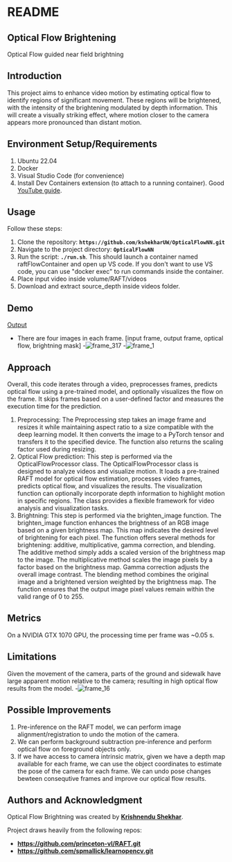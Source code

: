 # **README**

## **Optical Flow Brightening**

Optical Flow guided near field brightning

## **Introduction**

This project aims to enhance video motion by estimating optical flow to identify regions of significant movement. These regions will be brightened, with the intensity of the brightening modulated by depth information. This will create a visually striking effect, where motion closer to the camera appears more pronounced than distant motion.

## **Environment Setup/Requirements**
1. Ubuntu 22.04
2. Docker
3. Visual Studio Code (for convenience)
4. Install Dev Containers extension (to attach to a running container). Good [YouTube guide](https://www.youtube.com/watch?v=dihfA7Ol6Mw).

## **Usage**
Follow these steps:
1. Clone the repository: **`https://github.com/kshekharUW/OpticalFlowNN.git`**
2. Navigate to the project directory: **`OpticalFlowNN`**
3. Run the script: **`./run.sh`**. This should launch a container named raftFlowContainer and open up VS code. If you don't want to use VS code, you can use "docker exec" to run commands inside the container.
5. Place input video inside volume/RAFT/videos
6. Download and extract source_depth inside videos folder.

## **Demo**
[Output](https://drive.google.com/file/d/12GZgBbRX-SGOZLLjVHnbjzGZ2KnO9Ufi/view?usp=sharing)
- There are four images in each frame. [input frame, output frame, optical flow, brightning mask]
-![frame_317](https://github.com/user-attachments/assets/6afbffb2-7776-4057-90b5-abfce91f4b00)
-![frame_1](https://github.com/user-attachments/assets/058d41a7-76fb-4d06-8b07-f96a685fa717)


## **Approach**
Overall, this code iterates through a video, preprocesses frames, predicts optical flow using a pre-trained model, and optionally visualizes the flow on the frame. It skips frames based on a user-defined factor and measures the execution time for the prediction.
  1. Preprocessing: The Preprocessing step takes an image frame and resizes it while maintaining aspect ratio to a size compatible with the deep learning model. It then converts the image to a PyTorch tensor and transfers it to the specified device. The function also returns the scaling factor used during resizing.
  2. Optical Flow prediction: This step is performed via the OpticalFlowProcessor class. The OpticalFlowProcessor class is designed to analyze videos and visualize motion. It loads a pre-trained RAFT model for optical flow estimation, processes video frames, predicts optical flow, and visualizes the results. The visualization function can optionally incorporate depth information to highlight motion in specific regions. The class provides a flexible framework for video analysis and visualization tasks.
  3. Brightning: This step is performed via the brighten_image function. The brighten_image function enhances the brightness of an RGB image based on a given brightness map. This map indicates the desired level of brightening for each pixel. The function offers several methods for brightening: additive, multiplicative, gamma correction, and blending. The additive method simply adds a scaled version of the brightness map to the image. The multiplicative method scales the image pixels by a factor based on the brightness map. Gamma correction adjusts the overall image contrast. The blending method combines the original image and a brightened version weighted by the brightness map. The function ensures that the output image pixel values remain within the valid range of 0 to 255. 

## **Metrics**
On a NVIDIA GTX 1070 GPU, the processing time per frame was ~0.05 s. 

## **Limitations**
Given the movement of the camera, parts of the ground and sidewalk have large apparent motion relative to the camera; resulting in high optical flow results from the model.
-![frame_16](https://github.com/user-attachments/assets/f3a3250f-2a77-442c-b50b-68745d31c98b)


## **Possible Improvements**
1. Pre-inference on the RAFT model, we can perform image alignment/registration to undo the motion of the camera.
2. We can perform background subtraction pre-inference and perform optical flow on foreground objects only.
3. If we have access to camera intrinsic matrix, given we have a depth map available for each frame, we can use the object coordinates to estimate the pose of the camera for each frame. We can undo pose changes bewteen consequtive frames and improve our optical flow results.

## **Authors and Acknowledgment**
Optical Flow Brightning was created by **[Krishnendu Shekhar](https://github.com/kshekharUW)**.

Project draws heavily from the following repos:
- **https://github.com/princeton-vl/RAFT.git**
- **https://github.com/spmallick/learnopencv.git**
